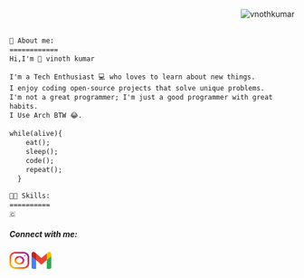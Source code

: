 <p align="right"> <img src="https://komarev.com/ghpvc/?username=vnothkumar&label=Profile%20views&color=0e75b6&style=flat" alt="vnothkumar" /> </p>


```text

📰 About me:
============
Hi,I'm 👋 vinoth kumar

I'm a Tech Enthusiast 💻 who loves to learn about new things.
I enjoy coding open-source projects that solve unique problems.
I'm not a great programmer; I'm just a good programmer with great habits.
I Use Arch BTW 😂.

while(alive){
    eat();
    sleep();
    code();
    repeat();
  }
  ```
```
👨‍💻 Skills:
==========
🇨
```
<h5 align="left">Connect with me:</h5>
<a href="https://instagram.com/vnoth._" target="blank"><img align="center" src="/icon/instagram.svg" alt="vnoth._" height="30" width="35" /></a>
<a href = "mailto: vinothkumar9202@gmail.com"><img align="center" src="/icon/Gmail_Logo.svg" alt="vnoth._" height="30" width="35" /></a>
